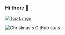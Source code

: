### Hi there 👋

[![Top Langs](https://github-readme-stats.vercel.app/api/top-langs/?username=MXM-Bender&layout=compact)](https://github.com/Christmas/github-readme-stats)

![Christmas's GitHub stats](https://github-readme-stats.vercel.app/api?username=MXM-Bender&show_icons=true&theme=tokyonight)


<!--
**MXM-Bender/MXM-Bender** is a ✨ _special_ ✨ repository because its `README.md` (this file) appears on your GitHub profile.

Here are some ideas to get you started:

- 🔭 I’m currently working on ...
- 🌱 I’m currently learning ...
- 👯 I’m looking to collaborate on ...
- 🤔 I’m looking for help with ...
- 💬 Ask me about ...
- 📫 How to reach me: ...
- 😄 Pronouns: ...
- ⚡ Fun fact: ...
-->
